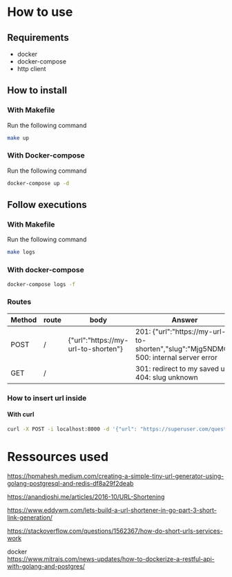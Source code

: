 # How to use
## Requirements
* docker
* docker-compose
* http client

## How to install
### With Makefile
Run the following command
```bash
make up
````
### With Docker-compose
Run the following command
```bash
docker-compose up -d 
````

## Follow executions
### With Makefile
Run the following command
```bash
make logs
```

### With docker-compose
```bash
docker-compose logs -f
```

### Routes
| Method | route      | body                                | Answer                                                                                |
|--------|------------|-------------------------------------|---------------------------------------------------------------------------------------|
| POST   | /          | {"url":"https://my-url-to-shorten"} | 201: {"url":"https://my-url-to-shorten","slug":"Mjg5NDM0"} 500: internal server error |
| GET    | /<my-slug> |                                     | 301:  redirect to my saved url 404: slug unknown                                      |

### How to insert url inside
#### With curl
```bash
curl -X POST -i localhost:8000 -d '{"url": "https://superuser.com/questions/272265/getting-curl-to-output-http-status-code"}'
``` 
# Ressources used

https://hpmahesh.medium.com/creating-a-simple-tiny-url-generator-using-golang-postgresql-and-redis-df8a29f2deab

https://anandjoshi.me/articles/2016-10/URL-Shortening

https://www.eddywm.com/lets-build-a-url-shortener-in-go-part-3-short-link-generation/

https://stackoverflow.com/questions/1562367/how-do-short-urls-services-work

docker  
https://www.mitrais.com/news-updates/how-to-dockerize-a-restful-api-with-golang-and-postgres/